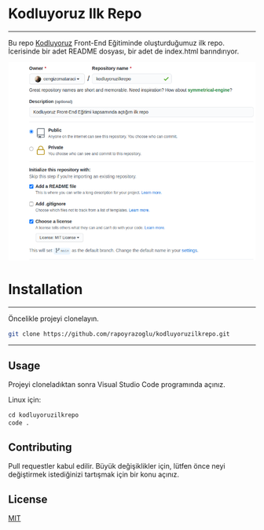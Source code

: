 # Kodluyoruz Ilk Repo

***

Bu repo [Kodluyoruz](https://www.kodluyoruz.org/) Front-End Eğitiminde oluşturduğumuz ilk repo. İcerisinde bir adet README dosyası, bir adet de index.html barındırıyor.

![Project image](https://raw.githubusercontent.com/Kodluyoruz/taskforce/main/git/odev1/figures/github.png)

# Installation

***

Öncelikle projeyi clonelayın.

```bash
git clone https://github.com/rapoyrazoglu/kodluyoruzilkrepo.git
```

---

## Usage

Projeyi cloneladıktan sonra Visual Studio Code programında açınız.

Linux için:

```linux
cd kodluyoruzilkrepo
code .
```

## Contributing

Pull requestler kabul edilir. Büyük değişiklikler için, lütfen önce neyi değiştirmek istediğinizi tartışmak için bir konu açınız.

## License

[MIT](https://choosealicense.com/licenses/mit/)



